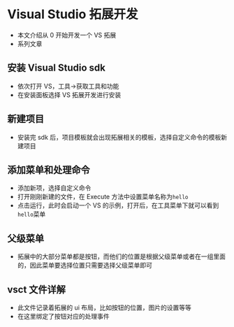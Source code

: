 # Visual Studio 拓展开发

- 本文介绍从 0 开始开发一个 VS 拓展
- 系列文章

## 安装 Visual Studio sdk

- 依次打开 VS，工具->获取工具和功能
- 在安装面板选择 VS 拓展开发进行安装

## 新建项目

- 安装完 sdk 后，项目模板就会出现拓展相关的模板，选择自定义命令的模板新建项目

## 添加菜单和处理命令

- 添加新项，选择自定义命令
- 打开刚刚新建的文件，在 Execute 方法中设置菜单名称为`hello`
- 点击运行，此时会启动一个 VS 的示例，打开后，在工具菜单下就可以看到`hello`菜单

## 父级菜单

- 拓展中的大部分菜单都是按钮，而他们的位置是根据父级菜单或者在一组里面的，因此菜单要选择位置只需要选择父级菜单即可

## vsct 文件详解

- 此文件记录着拓展的 ui 布局，比如按钮的位置，图片的设置等等
- 在这里绑定了按钮对应的处理事件
